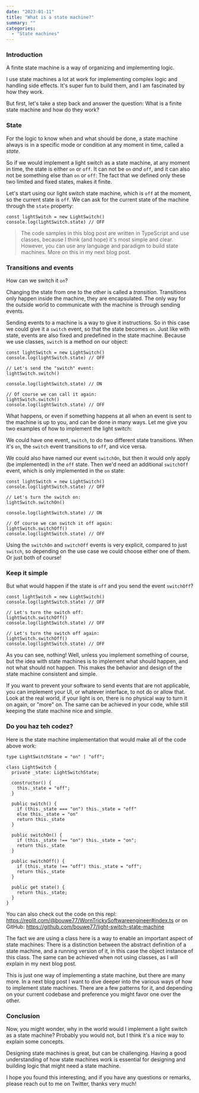 ```yaml
---
date: "2023-01-11"
title: "What is a state machine?"
summary: ""
categories:
  - "State machines"
---
```


### Introduction

A finite state machine is a way of organizing and implementing logic.

I use state machines a lot at work for implementing complex logic and handling side effects. It's super fun to build them, and I am fascinated by how they work.

But first, let's take a step back and answer the question: What is a finite state machine and how do they work?

### State

For the logic to know when and what should be done, a state machine always is in a specific mode or condition at any moment in time, called a _state_. 

So if we would implement a light switch as a state machine, at any moment in time, the state is either `on` or `off`. It can not be `on` _and_ `off`, and it can also not be something else than `on` or `off`: The fact that we defined only these two limited and fixed states, makes it finite.

Let's start using our light switch state machine, which is `off` at the moment, so the current state is `off`. We can ask for the current state of the machine through the `state` property:

```
const lightSwitch = new LightSwitch()
console.log(lightSwitch.state) // OFF
```

> The code samples in this blog post are written in TypeScript and use classes, because I think (and hope) it's most simple and clear. However, you can use any language and paradigm to build state machines. More on this in my next blog post.

### Transitions and events

How can we switch it `on`? 

Changing the state from one to the other is called a _transition_. Transitions only happen inside the machine, they are encapsulated. The only way for the outside world to communicate with the machine is through sending events.

Sending events to a machine is a way to give it instructions. So in this case we could give it a `switch` event, so that the state becomes `on`. Just like with state, events are also fixed and predefined in the state machine. Because we use classes, `switch` is a method on our object:

```
const lightSwitch = new LightSwitch()
console.log(lightSwitch.state) // OFF

// Let's send the "switch" event:
lightSwitch.switch()

console.log(lightSwitch.state) // ON

// Of course we can call it again:
lightSwitch.switch()
console.log(lightSwitch.state) // OFF
```

What happens, or even if something happens at all when an event is sent to the machine is up to you, and can be done in many ways. Let me give you two examples of how to implement the light switch:

We could have one event, `switch`, to do two different state transitions. When it's `on`, the `switch` event transitions to `off`, and vice versa.

We could also have named our event `switchOn`, but then it would only apply (be implemented) in the `off` state. Then we'd need an additional `switchOff` event, which is only implemented in the `on` state:

```
const lightSwitch = new LightSwitch()
console.log(lightSwitch.state) // OFF

// Let's turn the switch on:
lightSwitch.switchOn()

console.log(lightSwitch.state) // ON

// Of course we can switch it off again:
lightSwitch.switchOff()
console.log(lightSwitch.state) // OFF
```

Using the `switchOn` and `switchOff` events is very explicit, compared to just `switch`, so depending on the use case we could choose either one of them. Or just both of course!

### Keep it simple

But what would happen if the state is `off` and you send the event `switchOff`?

```
const lightSwitch = new LightSwitch()
console.log(lightSwitch.state) // OFF

// Let's turn the switch off:
lightSwitch.switchOff()
console.log(lightSwitch.state) // OFF

// Let's turn the switch off again:
lightSwitch.switchOff()
console.log(lightSwitch.state) // OFF
```

As you can see, nothing! Well, unless you implement something of course, but the idea with state machines is to implement what should happen, and not what should not happen. This makes the behavior and design of the state machine consistent and simple.

If you want to prevent your software to send events that are not applicable, you can implement your UI, or whatever interface, to not do or allow that. Look at the real world, if your light is on, there is no physical way to turn it on again, or "more" on. The same can be achieved in your code, while still keeping the state machine nice and simple.

### Do you haz teh codez?

Here is the state machine implementation that would make all of the code above work:

```
type LightSwitchState = "on" | "off";

class LightSwitch {
  private _state: LightSwitchState;

  constructor() {
    this._state = "off";
  }

  public switch() {
    if (this._state === "on") this._state = "off"
    else this._state = "on"
    return this._state
  }
  
  public switchOn() {
    if (this._state !== "on") this._state = "on";
    return this._state
  }

  public switchOff() {
    if (this._state !== "off") this._state = "off";
    return this._state
  }

  public get state() {
    return this._state;
  }
}
```

You can also check out the code on this repl: https://replit.com/@bouwe77/WornTrickySoftwareengineer#index.ts or on GitHub: https://github.com/bouwe77/light-switch-state-machine

The fact we are using a class here is a way to enable an important aspect of state machines: There is a distinction between the abstract definition of a state machine, and a running version of it, in this case the object instance of this class. The same can be achieved when not using classes, as I will explain in my next blog post.

This is just one way of implementing a state machine, but there are many more. In a next blog post I want to dive deeper into the various ways of how to implement state machines. There are a few patterns for it, and depending on your current codebase and preference you might favor one over the other.

### Conclusion

Now, you might wonder, why in the world would I implement a light switch as a state machine? Probably you would not, but I think it's a nice way to explain some concepts.

Designing state machines is great, but can be challenging. Having a good understanding of how state machines work is essential for designing and building logic that might need a state machine.

I hope you found this interesting, and if you have any questions or remarks, please reach out to me on Twitter, thanks very much!




